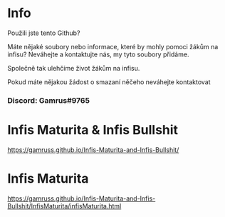 # Info
Použili jste tento Github? 


Máte nějaké soubory nebo informace, které by mohly pomoci žákům na infisu? Neváhejte a kontaktujte nás, my tyto soubory přidáme. 


Společně tak ulehčíme život žákům na infisu.


Pokud máte nějakou žádost o smazaní něčeho neváhejte kontaktovat

### Discord: Gamrus#9765

# Infis Maturita & Infis Bullshit
https://gamruss.github.io/Infis-Maturita-and-Infis-Bullshit/



# Infis Maturita

https://gamruss.github.io/Infis-Maturita-and-Infis-Bullshit/InfisMaturita/infisMaturita.html

